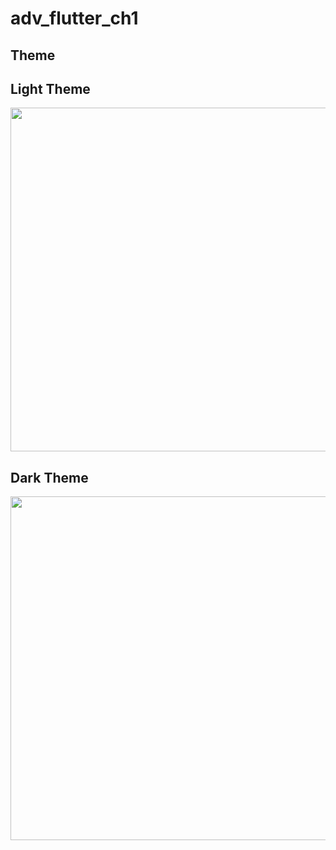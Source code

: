 # adv_flutter_ch1

## Theme

## Light Theme
<img src="https://github.com/Vishalk0810/adv_flutter_ch1/assets/149374506/aa653ec3-16e3-4df8-8499-b7955f49bc9a" height="550">

## Dark Theme
<img src="https://github.com/Vishalk0810/adv_flutter_ch1/assets/149374506/c2427acb-ce8e-4948-9a7f-784795be34c6" height="550">
